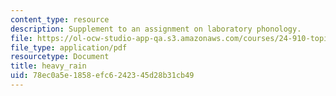 ```yaml
---
content_type: resource
description: Supplement to an assignment on laboratory phonology.
file: https://ol-ocw-studio-app-qa.s3.amazonaws.com/courses/24-910-topics-in-linguistic-theory-laboratory-phonology-spring-2007/78ec0a5e1858efc6242345d28b31cb49_heavy_rain.pdf
file_type: application/pdf
resourcetype: Document
title: heavy_rain
uid: 78ec0a5e-1858-efc6-2423-45d28b31cb49
---
```

